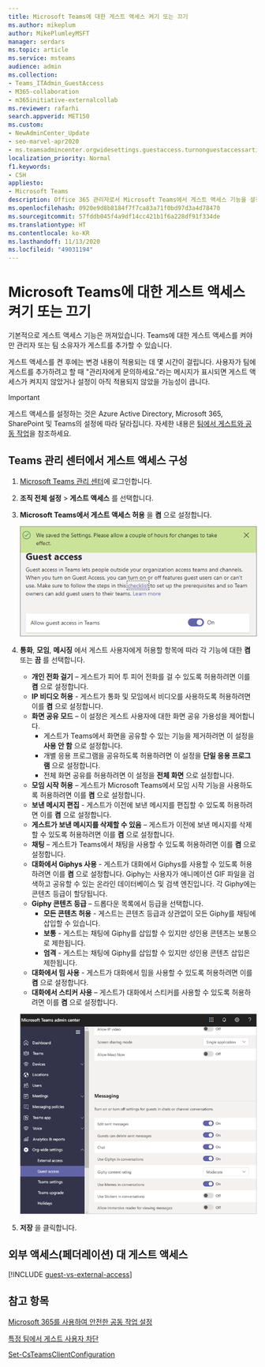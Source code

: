 ```yaml
---
title: Microsoft Teams에 대한 게스트 액세스 켜기 또는 끄기
ms.author: mikeplum
author: MikePlumleyMSFT
manager: serdars
ms.topic: article
ms.service: msteams
audience: admin
ms.collection:
- Teams_ITAdmin_GuestAccess
- M365-collaboration
- m365initiative-externalcollab
ms.reviewer: rafarhi
search.appverid: MET150
ms.custom:
- NewAdminCenter_Update
- seo-marvel-apr2020
- ms.teamsadmincenter.orgwidesettings.guestaccess.turnonguestaccessarticle
localization_priority: Normal
f1.keywords:
- CSH
appliesto:
- Microsoft Teams
description: Office 365 관리자로서 Microsoft Teams에서 게스트 액세스 기능을 설정하거나 해제하는 방법을 알아보세요.
ms.openlocfilehash: 0920e9d8b8184f7f7ca83a71f0bd97d3a4d78470
ms.sourcegitcommit: 57fddb045f4a9df14cc421b1f6a228df91f334de
ms.translationtype: HT
ms.contentlocale: ko-KR
ms.lasthandoff: 11/13/2020
ms.locfileid: "49031194"
---
```

# <a name="turn-on-or-turn-off-guest-access-to-microsoft-teams"></a>Microsoft Teams에 대한 게스트 액세스 켜기 또는 끄기

기본적으로 게스트 액세스 기능은 꺼져있습니다. Teams에 대한 게스트 액세스를 켜야만 관리자 또는 팀 소유자가 게스트를 추가할 수 있습니다.

게스트 액세스를 켠 후에는 변경 내용이 적용되는 데 몇 시간이 걸립니다. 사용자가 팀에 게스트를 추가하려고 할 때 "관리자에게 문의하세요."라는 메시지가 표시되면 게스트 액세스가 켜지지 않았거나 설정이 아직 적용되지 않았을 가능성이 큽니다.

> [!IMPORTANT]
> 게스트 액세스를 설정하는 것은 Azure Active Directory, Microsoft 365, SharePoint 및 Teams의 설정에 따라 달라집니다. 자세한 내용은 [팀에서 게스트와 공동 작업](https://docs.microsoft.com/microsoft-365/solutions/collaborate-as-team)을 참조하세요.

## <a name="configure-guest-access-in-the-teams-admin-center"></a>Teams 관리 센터에서 게스트 액세스 구성

1. [Microsoft Teams 관리 센터](https://admin.teams.microsoft.com/)에 로그인합니다.

2. **조직 전체 설정** > **게스트 액세스** 를 선택합니다.

3. **Microsoft Teams에서 게스트 액세스 허용** 을 **켬** 으로 설정합니다.

    ![게스트 액세스 허용 스위치를 켜기로 설정하기 ](media/set-up-guests-image1.png)

4. **통화**, **모임**, **메시징** 에서 게스트 사용자에게 허용할 항목에 따라 각 기능에 대한 **켬** 또는 **끔** 를 선택합니다.

      - **개인 전화 걸기** – 게스트가 피어 투 피어 전화를 걸 수 있도록 허용하려면 이를 **켬** 으로 설정합니다.
      - **IP 비디오 허용** - 게스트가 통화 및 모임에서 비디오를 사용하도록 허용하려면 이를 **켬** 으로 설정합니다.
      - **화면 공유 모드** – 이 설정은 게스트 사용자에 대한 화면 공유 가용성을 제어합니다. 
          - 게스트가 Teams에서 화면을 공유할 수 있는 기능을 제거하려면 이 설정을 **사용 안 함** 으로 설정합니다. 
          - 개별 응용 프로그램을 공유하도록 허용하려면 이 설정을 **단일 응용 프로그램** 으로 설정합니다. 
          - 전체 화면 공유를 허용하려면 이 설정을 **전체 화면** 으로 설정합니다.
      - **모임 시작 허용** – 게스트가 Microsoft Teams에서 모임 시작 기능을 사용하도록 허용하려면 이를 **켬** 으로 설정합니다.
      - **보낸 메시지 편집** - 게스트가 이전에 보낸 메시지를 편집할 수 있도록 허용하려면 이를 **켬** 으로 설정합니다.
      - **게스트가 보낸 메시지를 삭제할 수 있음** – 게스트가 이전에 보낸 메시지를 삭제할 수 있도록 허용하려면 이를 **켬** 으로 설정합니다.
      - **채팅** – 게스트가 Teams에서 채팅을 사용할 수 있도록 허용하려면 이를 **켬** 으로 설정합니다.
      - **대화에서 Giphys 사용** - 게스트가 대화에서 Giphys를 사용할 수 있도록 허용하려면 이를 **켬** 으로 설정합니다. Giphy는 사용자가 애니메이션 GIF 파일을 검색하고 공유할 수 있는 온라인 데이터베이스 및 검색 엔진입니다. 각 Giphy에는 콘텐츠 등급이 할당됩니다.
      - **Giphy 콘텐츠 등급** – 드롭다운 목록에서 등급을 선택합니다.
          - **모든 콘텐츠 허용** - 게스트는 콘텐츠 등급과 상관없이 모든 Giphy를 채팅에 삽입할 수 있습니다.
          - **보통** - 게스트는 채팅에 Giphy를 삽입할 수 있지만 성인용 콘텐츠는 보통으로 제한됩니다.
          - **엄격** - 게스트는 채팅에 Giphy를 삽입할 수 있지만 성인용 콘텐츠 삽입은 제한됩니다.
      - **대화에서 밈 사용** - 게스트가 대화에서 밈을 사용할 수 있도록 허용하려면 이를 **켬** 으로 설정합니다.
      - **대화에서 스티커 사용** – 게스트가 대화에서 스티커를 사용할 수 있도록 허용하려면 이를 **켬** 으로 설정합니다. 

    ![Teams의 게스트 사용 권한 설정](media/manage-guest-access-image1.png)

5. **저장** 을 클릭합니다.

## <a name="external-access-federation-vs-guest-access"></a>외부 액세스(페더레이션) 대 게스트 액세스

[!INCLUDE [guest-vs-external-access](includes/guest-vs-external-access.md)]

## <a name="see-also"></a>참고 항목

[Microsoft 365를 사용하여 안전한 공동 작업 설정](https://docs.microsoft.com/microsoft-365/solutions/setup-secure-collaboration-with-teams)

[특정 팀에서 게스트 사용자 차단](https://docs.microsoft.com/microsoft-365/solutions/per-group-guest-access)

[Set-CsTeamsClientConfiguration](https://docs.microsoft.com/powershell/module/skype/set-csteamsclientconfiguration)
